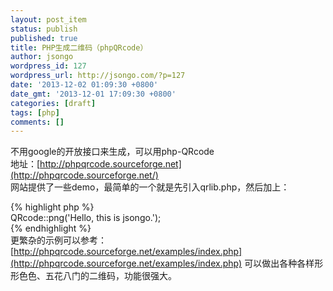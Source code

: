 ```yaml
---
layout: post_item
status: publish
published: true
title: PHP生成二维码（phpQRcode）
author: jsongo
wordpress_id: 127
wordpress_url: http://jsongo.com/?p=127
date: '2013-12-02 01:09:30 +0800'
date_gmt: '2013-12-01 17:09:30 +0800'
categories: [draft]
tags: [php]
comments: []
---
```

不用google的开放接口来生成，可以用php-QRcode  
地址：[http://phpqrcode.sourceforge.net](http://phpqrcode.sourceforge.net/)  
网站提供了一些demo，最简单的一个就是先引入qrlib.php，然后加上：  


{% highlight php %}  
QRcode::png('Hello, this is jsongo.');  
{% endhighlight %}  
更繁杂的示例可以参考：[http://phpqrcode.sourceforge.net/examples/index.php](http://phpqrcode.sourceforge.net/examples/index.php) 
可以做出各种各样形形色色、五花八门的二维码，功能很强大。  

